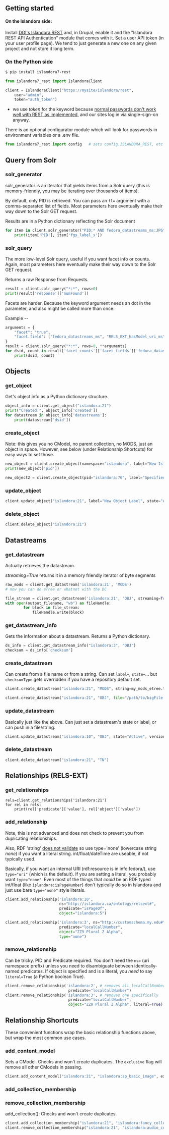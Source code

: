 ## Getting started

#### On the Islandora side:

Install [DGI's Islandora REST](https://github.com/discoverygarden/islandora_rest) and, in Drupal, enable it and the "Islandora REST API Authentication" 
module that comes with it.  Set a user API token (in your user profile page).  We tend to just generate a new one on any given project and not store it long term.

### On the Python side

```bash
$ pip install islandora7-rest
```

```python
from islandora7_rest import IslandoraClient

client = IslandoraClient("https://mysite/islandora/rest",
    user="admin",
    token="auth_token")
```

* we use *token* for the keyword because [normal passwords don't work well with REST as implemented](https://github.com/discoverygarden/islandora_rest#authorization),
and our sites log in via single-sign-on anyway.

There is an optional configurator module which will look for passwords in environment variables or a .env file.

```python
from islandora7_rest import config   # sets config.ISLANDORA_REST, etc from .env or the environment
```

## Query from Solr

### solr_generator

solr_generator is an Iterator that yields items from a Solr query 
(this is memory-friendly, you may be iterating over thousands of items).

By default, only PID is retrieved.  You can pass an ```fl=``` argument with a comma-separated
list of fields. Most parameters here eventually make their way down to the Solr GET request.

Results are in a Python dictionary reflecting the Solr document

```python
for item in client.solr_generator("PID:* AND fedora_datastreams_ms:JPG", fl="PID,fgs_label_s"):
    print(item['PID'], item['fgs_label_s'])
```

### solr_query

The more low-level Solr query, useful if you want facet info or counts.
Again, most parameters here eventually make their way down to the Solr GET request.

Returns a raw Response from Requests.

```python
result = client.solr_query("*:*", rows=0)
print(result['response']['numFound'])
```

Facets are harder. Because the keyword argument needs an dot in the parameter, and also
might be called more than once.

Example --
```python
arguments = {
    "facet": "true",
    "facet.field": ["fedora_datastreams_ms", "RELS_EXT_hasModel_uri_ms"]
}
result = client.solr_query("*:*", rows=0, **arguments)
for dsid, count in result['facet_counts']['facet_fields']['fedora_datastreams_ms'].items():
    print(dsid, count)
```


## Objects

### get_object 

Get's object info as a Python dictionary structure.

```python
object_info = client.get_object("islandora:21")
print("Created:", object_info['created'])
for datastream in object_info['datastreams']:
    print(datastream['dsid'])
```

### create_object

Note: this gives you no CModel, no parent collection, no MODS, just
an object in space.  However, see below (under Relationship Shortcuts) for easy ways to
set those.

```python
new_object = client.create_object(namespace="islandora", label="New Islandora Object")
print(new_object['pid'])

new_object2 = client.create_object(pid="islandora:70", label="Specified PID")
```

### update_object

```python
client.update_object("islandora:21", label="New Object Label", state="Active")
```

### delete_object

```python
client.delete_object("islandora:21")
```


## Datastreams

### get_datastream

Actually retrieves the datastream.

*streaming=True* returns it in a memory friendly iterator of byte segments

```python
raw_mods = client.get_datastream('islandora:21', 'MODS')
# now you can do eTree or whatnot with the DC

file_stream = client.get_datastream('islandora:21', 'OBJ', streaming=True)
with open(output_filename, "wb") as fileHandle:
        for block in file_stream:
            fileHandle.write(block)
```

### get_datastream_info

Gets the information about a datastream. Returns a Python dictionary.
```python
ds_info = client.get_datastream_info("islandora:3", "OBJ")
checksum = ds_info['checksum']
```

### create_datastream

Can create from a file name or from a string. Can set `label=`, `state=`... but
`checksumType` gets overridden if you have a repository default set.

```python
client.create_datastream("islandora:21", "MODS", string=my_mods_etree.tostring())

client.create_datastream("islandora:21", "OBJ", file="/path/to/bigFile.tif", label="bigFile TIFF")
```

### update_datastream

Basically just like the above.  Can just set a datastream's state or label, or can push in a file/string.

```python
client.update_datastream("islandora:10", "OBJ", state="Active", versionable=False)
```

### delete_datastream

```python
client.delete_datastream("islandora:21", "TN")
```

## Relationships (RELS-EXT)

### get_relationships

```
rels=client.get_relationships('islandora:21')
for rel in rels:
    print(rel['predicate']['value'], rel['object']['value'])
```

### add_relationship

Note, this is not advanced and does not check 
to prevent you from duplicating relationships.

Also, RDF 'string' [does not validate](https://github.com/fcrepo3/fcrepo/blob/9c41b09a21a3a2615791fa4c614095a14512940f/fcrepo-server/src/main/java/org/fcrepo/server/validation/RelsValidator.java#L518)
so use type='none' (lowercase string *none*) if you want a literal string. 
int/float/dateTime are useable, if not typically used.  

Basically, if you want an internal URI (rdf:resource is in info:fedora/), use `type="uri"` (which is the default).  If you are setting a literal, you 
probably want `type="none"`.  Even most of the things that *could* be an RDF typed int/float (like `islandora:isPageNumber`)
don't typically do so in Islandora and just use bare `type="none"` style literals. 

```python
client.add_relationship('islandora:10', 
                        ns="http://islandora.ca/ontology/relsext#",
                        predicate="isPageOf",
                        object="islandora:5")

client.add_relationship('islandora:3', ns="http://customschema.my.edu#",
                        predicate="localCallNumber",
                        object="ZZ9 Plural Z Alpha",
                        type="none")
```

### remove_relationship

Can be tricky. PID and Predicate required. You don't need the `ns=` (uri namespace prefix)
unless you need to disambiguate between identically-named predicates. If object is specified and is a literal,
you *need* to say `literal=True` (a Python boolean True).

```python
client.remove_relationship('islandora:2', # removes all localCallNumber RELS 
                            predicate="localCallNumber") 
client.remove_relationship('islandora:3', # removes one specifically
                            predicate="localCallNumber", 
                            object="ZZ9 Plural Z Alpha", literal=True)
```

## Relationship Shortcuts

These convenient functions wrap the basic relationship functions above, but wrap
the most common use cases.

### add_content_model

Sets a CModel. Checks and won't create duplicates. 
The `exclusive` flag will remove all other CModels in passing. 

```python
client.add_content_model("islandora:21", "islandora:sp_basic_image", exclusive=True)
```

### add_collection_membership
### remove_collection_membership

add_collection(): Checks and won't create duplicates.

```python
client.add_collection_membership("islandora:21", "islandora:fancy_collection")
client.remove_collection_membership("islandora:21", "islandora:audio_collection")
```
